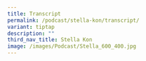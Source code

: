 ```yaml
---
title: Transcript
permalink: /podcast/stella-kon/transcript/
variant: tiptap
description: ""
third_nav_title: Stella Kon
image: /images/Podcast/Stella_600_400.jpg
---
```

